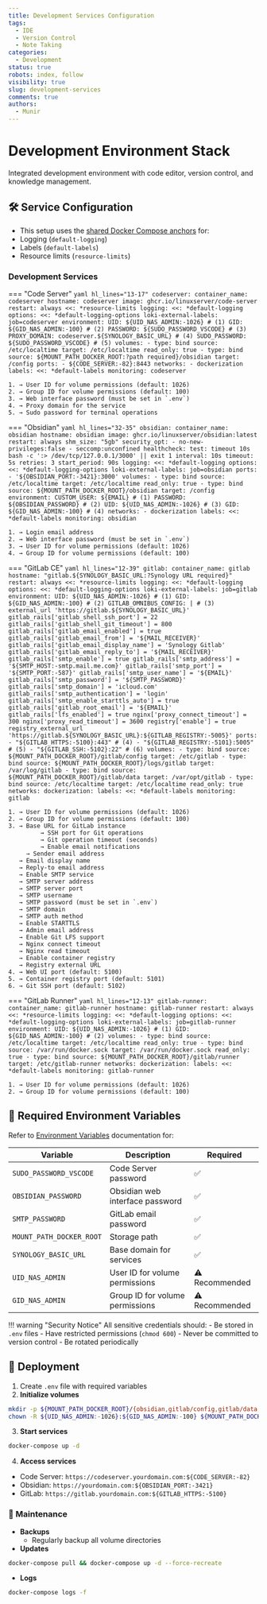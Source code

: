 ```yaml
---
title: Development Services Configuration
tags:
  - IDE
  - Version Control
  - Note Taking
categories:
  - Development
status: true
robots: index, follow
visibility: true
slug: development-services
comments: true
authors:
  - Munir
---
```


# Development Environment Stack

Integrated development environment with code editor, version control, and knowledge management.

## 🛠️ Service Configuration

- This setup uses the [shared Docker Compose anchors](../../global/sharedConfig.md) for:
- Logging (`default-logging`)
- Labels (`default-labels`)
- Resource limits (`resource-limits`)

### Development Services

=== "Code Server"
`yaml hl_lines="13-17"
    codeserver:
      container_name: codeserver
      hostname: codeserver
      image: ghcr.io/linuxserver/code-server
      restart: always
      <<: *resource-limits
      logging:
        <<: *default-logging
        options:
          <<: *default-logging-options
          loki-external-labels: job=codeserver
      environment:
        UID: ${UID_NAS_ADMIN:-1026} # (1)
        GID: ${GID_NAS_ADMIN:-100} # (2)
        PASSWORD: ${SUDO_PASSWORD_VSCODE} # (3)
        PROXY_DOMAIN: codeserver.${SYNOLOGY_BASIC_URL} # (4)
        SUDO_PASSWORD: ${SUDO_PASSWORD_VSCODE} # (5)
      volumes:
        - type: bind
          source: /etc/localtime
          target: /etc/localtime
          read_only: true
        - type: bind
          source: ${MOUNT_PATH_DOCKER_ROOT:?path required}/obsidian
          target: /config
      ports:
        - ${CODE_SERVER:-82}:8443
      networks:
        - dockerization
      labels:
        <<: *default-labels
        monitoring: codeserver
    `

    1. → User ID for volume permissions (default: 1026)
    2. → Group ID for volume permissions (default: 100)
    3. → Web interface password (must be set in `.env`)
    4. → Proxy domain for the service
    5. → Sudo password for terminal operations

=== "Obsidian"
`yaml hl_lines="32-35"
    obsidian:
      container_name: obsidian
      hostname: obsidian
      image: ghcr.io/linuxserver/obsidian:latest
      restart: always
      shm_size: "5gb"
      security_opt:
        - no-new-privileges:false
        - seccomp:unconfined
      healthcheck:
        test: timeout 10s bash -c ':> /dev/tcp/127.0.0.1/3000' || exit 1
        interval: 10s
        timeout: 5s
        retries: 3
        start_period: 90s
      logging:
        <<: *default-logging
        options:
          <<: *default-logging-options
          loki-external-labels: job=obsidian
      ports:
        - '${OBSIDIAN_PORT:-3421}:3000'
      volumes:
        - type: bind
          source: /etc/localtime
          target: /etc/localtime
          read_only: true
        - type: bind
          source: ${MOUNT_PATH_DOCKER_ROOT}/obsidian
          target: /config
      environment:
        CUSTOM_USER: ${EMAIL} # (1)
        PASSWORD: ${OBSIDIAN_PASSWORD} # (2)
        UID: ${UID_NAS_ADMIN:-1026} # (3)
        GID: ${GID_NAS_ADMIN:-100} # (4)
      networks:
        - dockerization
      labels:
        <<: *default-labels
        monitoring: obsidian
    `

    1. → Login email address
    2. → Web interface password (must be set in `.env`)
    3. → User ID for volume permissions (default: 1026)
    4. → Group ID for volume permissions (default: 100)

=== "GitLab CE"
`yaml hl_lines="12-39"
    gitlab:
      container_name: gitlab
      hostname: "gitlab.${SYNOLOGY_BASIC_URL:?Synology URL required}"
      restart: always
      <<: *resource-limits
      logging:
        <<: *default-logging
        options:
          <<: *default-logging-options
          loki-external-labels: job=gitlab
      environment:
        UID: ${UID_NAS_ADMIN:-1026} # (1)
        GID: ${GID_NAS_ADMIN:-100} # (2)
        GITLAB_OMNIBUS_CONFIG: | # (3)
          external_url 'https://gitlab.${SYNOLOGY_BASIC_URL}'
          gitlab_rails['gitlab_shell_ssh_port'] = 22
          gitlab_rails['gitlab_shell_git_timeout'] = 800
          gitlab_rails['gitlab_email_enabled'] = true
          gitlab_rails['gitlab_email_from'] = '${MAIL_RECEIVER}'
          gitlab_rails['gitlab_email_display_name'] = 'Synology Gitlab'
          gitlab_rails['gitlab_email_reply_to'] = '${MAIL_RECEIVER}'
          gitlab_rails['smtp_enable'] = true
          gitlab_rails['smtp_address'] = '${SMTP_HOST:-smtp.mail.me.com}'
          gitlab_rails['smtp_port'] = '${SMTP_PORT:-587}'
          gitlab_rails['smtp_user_name'] = '${EMAIL}'
          gitlab_rails['smtp_password'] = '${SMTP_PASSWORD}'
          gitlab_rails['smtp_domain'] = 'icloud.com'
          gitlab_rails['smtp_authentication'] = 'login'
          gitlab_rails['smtp_enable_starttls_auto'] = true
          gitlab_rails['gitlab_root_email'] = '${EMAIL}'
          gitlab_rails['lfs_enabled'] = true
          nginx['proxy_connect_timeout'] = 300
          nginx['proxy_read_timeout'] = 3600
          registry['enable'] = true
          registry_external_url 'https://gitlab.${SYNOLOGY_BASIC_URL}:${GITLAB_REGISTRY:-5005}'
      ports:
        - "${GITLAB_HTTPS:-5100}:443" # (4)
        - "${GITLAB_REGISTRY:-5101}:5005" # (5)
        - "${GITLAB_SSH:-5102}:22" # (6)
      volumes:
        - type: bind
          source: ${MOUNT_PATH_DOCKER_ROOT}/gitlab/config
          target: /etc/gitlab
        - type: bind
          source: ${MOUNT_PATH_DOCKER_ROOT}/logs/gitlab
          target: /var/log/gitlab
        - type: bind
          source: ${MOUNT_PATH_DOCKER_ROOT}/gitlab/data
          target: /var/opt/gitlab
        - type: bind
          source: /etc/localtime
          target: /etc/localtime
          read_only: true
      networks:
        dockerization:
      labels:
        <<: *default-labels
        monitoring: gitlab
    `

    1. → User ID for volume permissions (default: 1026)
    2. → Group ID for volume permissions (default: 100)
    3. → Base URL for GitLab instance
    		 → SSH port for Git operations
    	 	 → Git operation timeout (seconds)
    		 → Enable email notifications
    	 → Sender email address
       → Email display name
       → Reply-to email address
       → Enable SMTP service
       → SMTP server address
       → SMTP server port
       → SMTP username
       → SMTP password (must be set in `.env`)
       → SMTP domain
       → SMTP auth method
       → Enable STARTTLS
       → Admin email address
       → Enable Git LFS support
       → Nginx connect timeout
       → Nginx read timeout
       → Enable container registry
       → Registry external URL
    4. → Web UI port (default: 5100)
    5. → Container registry port (default: 5101)
    6. → Git SSH port (default: 5102)

=== "GitLab Runner"
`yaml hl_lines="12-13"
    gitlab-runner:
      container_name: gitlab-runner
      hostname: gitlab-runner
      restart: always
      <<: *resource-limits
      logging:
        <<: *default-logging
        options:
          <<: *default-logging-options
          loki-external-labels: job=gitlab-runner
      environment:
        UID: ${UID_NAS_ADMIN:-1026} # (1)
        GID: ${GID_NAS_ADMIN:-100} # (2)
      volumes:
        - type: bind
          source: /etc/localtime
          target: /etc/localtime
          read_only: true
        - type: bind
          source: /var/run/docker.sock
          target: /var/run/docker.sock
          read_only: true
        - type: bind
          source: ${MOUNT_PATH_DOCKER_ROOT}/gitlab/runner
          target: /etc/gitlab-runner
      networks:
        dockerization:
      labels:
        <<: *default-labels
        monitoring: gitlab-runner
    `

    1. → User ID for volume permissions (default: 1026)
    2. → Group ID for volume permissions (default: 100)

## 🔐 Required Environment Variables

Refer to [Environment Variables](../../global/index.md) documentation for:

| Variable                 | Description                     | Required       |
| ------------------------ | ------------------------------- | -------------- |
| `SUDO_PASSWORD_VSCODE`   | Code Server password            | ✅             |
| `OBSIDIAN_PASSWORD`      | Obsidian web interface password | ✅             |
| `SMTP_PASSWORD`          | GitLab email password           | ✅             |
| `MOUNT_PATH_DOCKER_ROOT` | Storage path                    | ✅             |
| `SYNOLOGY_BASIC_URL`     | Base domain for services        | ✅             |
| `UID_NAS_ADMIN`          | User ID for volume permissions  | ⚠️ Recommended |
| `GID_NAS_ADMIN`          | Group ID for volume permissions | ⚠️ Recommended |

!!! warning "Security Notice"
All sensitive credentials should: - Be stored in `.env` files - Have restricted permissions (`chmod 600`) - Never be committed to version control - Be rotated periodically

## 🚀 Deployment

1. Create `.env` file with required variables
2. **Initialize volumes**

```bash
mkdir -p ${MOUNT_PATH_DOCKER_ROOT}/{obsidian,gitlab/config,gitlab/data,gitlab/runner,logs/gitlab}
chown -R ${UID_NAS_ADMIN:-1026}:${GID_NAS_ADMIN:-100} ${MOUNT_PATH_DOCKER_ROOT}
```

3. **Start services**

```bash
docker-compose up -d
```

4. **Access services**

- Code Server: `https://codeserver.yourdomain.com:${CODE_SERVER:-82}`
- Obsidian: `https://yourdomain.com:${OBSIDIAN_PORT:-3421}`
- GitLab: `https://gitlab.yourdomain.com:${GITLAB_HTTPS:-5100}`

### 🔄 Maintenance

- **Backups**
  - Regularly backup all volume directories
- **Updates**

```bash
docker-compose pull && docker-compose up -d --force-recreate
```

- **Logs**

```bash
docker-compose logs -f
```

